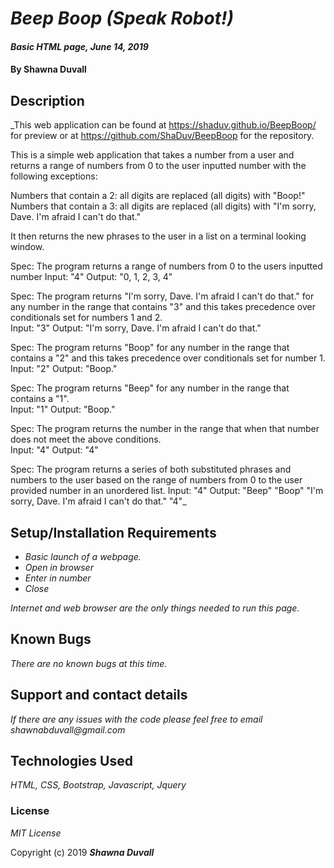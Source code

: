 # _Beep Boop (Speak Robot!)_

#### _Basic HTML page, June 14, 2019_

#### By Shawna Duvall

## Description

_This web application can be found at https://shaduv.github.io/BeepBoop/ for preview or at https://github.com/ShaDuv/BeepBoop for the repository.

This is a simple web application that takes a number from a user and returns a range of numbers from 0 to the user inputted number with the following exceptions:


Numbers that contain a 2: all digits are replaced (all digits) with "Boop!"
Numbers that contain a 3: all digits are replaced (all digits) with "I'm sorry, Dave. I'm afraid I can't do that."

It then returns the new phrases to the user in a list on a terminal looking window.

Spec: The program returns a range of numbers from 0 to the users inputted number
Input: "4"
Output: "0, 1, 2, 3, 4"

Spec: The program returns "I'm sorry, Dave. I'm afraid I can't do that." for any number in the range that contains "3" and this takes precedence over conditionals set for numbers 1 and 2.  
Input: "3"
Output: "I'm sorry, Dave. I'm afraid I can't do that."

Spec: The program returns "Boop" for any number in the range that contains a "2" and this takes precedence over conditionals set for number 1.  
Input: "2"
Output: "Boop."

Spec: The program returns "Beep" for any number in the range that contains a "1".  
Input: "1"
Output: "Boop."

Spec: The program returns the number in the range that when that number does not meet the above conditions.  
Input: "4"
Output: "4"

Spec: The program returns a series of both substituted phrases and numbers to the user based on the range of numbers from 0 to the user provided number in an unordered list.
Input: "4"
Output: "Beep" "Boop" "I'm sorry, Dave. I'm afraid I can't do that." "4"_

## Setup/Installation Requirements

* _Basic launch of a webpage._
* _Open in browser_
* _Enter in number_
* _Close_

_Internet and web browser are the only things needed to run this page._

## Known Bugs

_There are no known bugs at this time._

## Support and contact details

_If there are any issues with the code please feel free to email shawnabduvall@gmail.com_

## Technologies Used

_HTML, CSS, Bootstrap, Javascript, Jquery_

### License

*MIT License*

Copyright (c) 2019 **_Shawna Duvall_**
